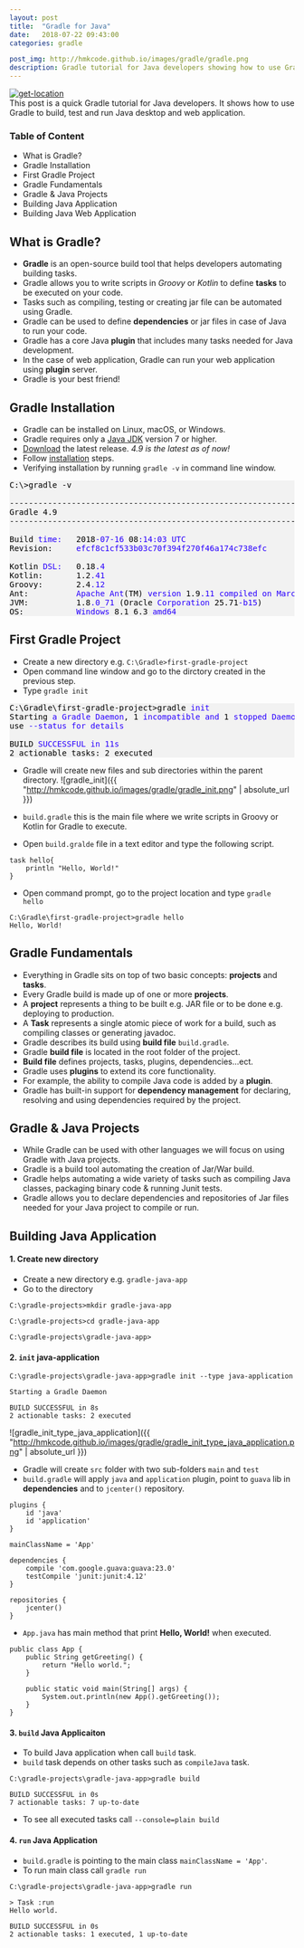 ```yaml
---
layout: post
title:  "Gradle for Java"
date:   2018-07-22 09:43:00
categories: gradle

post_img: http://hmkcode.github.io/images/gradle/gradle.png
description: Gradle tutorial for Java developers showing how to use Gradle to automate Java building tasks
---
```

<p style="text-align: justify;">
	<a href="http://hmkcode.github.io/images/gradle/gradle.png">
		<img class="size-full wp-image-315 aligncenter" src="http://hmkcode.github.io/images/gradle/gradle.png" alt="get-location" />
	</a>
	<br/>
	This post is a quick Gradle tutorial for Java developers. It shows how to use Gradle to build, test and run Java desktop and web application.
	
</p>


### Table of Content

<div class="post-table-of-content">
	<ul>
	  <li>What is Gradle?</li>
	  <li>Gradle Installation</li>
	  <li>First Gradle Project</li>
	  <li>Gradle Fundamentals</li>
	  <li>Gradle & Java Projects</li>
	  <li>Building Java Application</li>
	  <li>Building Java Web Application</li>
	</ul>
</div>

<!-- 	- Core & Custom Plugin - Repository & Dependencies -->

## What is Gradle?

- **Gradle** is an open-source build tool that helps developers automating building tasks.
- Gradle allows you to write scripts in *Groovy* or *Kotlin* to define **tasks** to be executed on your code.
- Tasks such as compiling, testing or creating jar file can be automated using Gradle.
- Gradle can be used to define **dependencies** or jar files in case of Java to run your code.
- Gradle has a core Java **plugin** that includes many tasks needed for Java development.
- In the case of web application, Gradle can run your web application using **plugin** server.
- Gradle is your best friend!

 
## Gradle Installation

- Gradle can be installed on Linux, macOS, or Windows.
- Gradle requires only a [Java JDK](http://www.oracle.com/technetwork/java/javase/downloads/index.html) version 7 or higher.
- [Download](https://gradle.org/releases) the latest release. _4.9 is the latest as of now!_
- Follow [installation](https://docs.gradle.org/current/userguide/installation.html#_installing_manually) steps. 
- Verifying installation by running `gradle -v` in command line window.

<pre style='color:#000000;background:#f2f2f2;'>C:\>gradle -v

------------------------------------------------------------
Gradle 4.9
------------------------------------------------------------

Build <span style='color:#2a00ff; '>time:</span>   2018<span style='color:#2a00ff; '>-07-16</span> 08<span style='color:#2a00ff; '>:14:03</span> <span style='color:#2a00ff; '>UTC</span>
Revision:     <span style='color:#2a00ff; '>efcf8c1cf533b03c70f394f270f46a174c738efc</span>

Kotlin <span style='color:#2a00ff; '>DSL:</span>   0.18<span style='color:#2a00ff; '>.4</span>
Kotlin:       1.2<span style='color:#2a00ff; '>.41</span>
Groovy:       2.4<span style='color:#2a00ff; '>.12</span>
Ant:          <span style='color:#2a00ff; '>Apache</span> <span style='color:#2a00ff; '>Ant</span>(TM) <span style='color:#2a00ff; '>version</span> 1.9<span style='color:#2a00ff; '>.11</span> <span style='color:#2a00ff; '>compiled</span> <span style='color:#2a00ff; '>on</span> <span style='color:#2a00ff; '>March</span> 23 2018
JVM:          1.8<span style='color:#2a00ff; '>.0_71</span> (Oracle <span style='color:#2a00ff; '>Corporation</span> 25.71<span style='color:#2a00ff; '>-b15</span>)
OS:           <span style='color:#2a00ff; '>Windows</span> 8.1 6.3 <span style='color:#2a00ff; '>amd64</span>
</pre>

## First Gradle Project

- Create a new directory e.g. `C:\Gradle>first-gradle-project`
- Open command line window and go to the dirctory created in the previous step.
- Type `gradle init`

<pre style='color:#000000;background:#f2f2f2;'>C:\Gradle\first-gradle-project>gradle <span style='color:#2a00ff; '>init</span>
Starting <span style='color:#2a00ff; '>a</span> <span style='color:#2a00ff; '>Gradle</span> <span style='color:#2a00ff; '>Daemon</span>, 1 <span style='color:#2a00ff; '>incompatible</span> <span style='color:#2a00ff; '>and</span> 1 <span style='color:#2a00ff; '>stopped</span> <span style='color:#2a00ff; '>Daemons</span> <span style='color:#2a00ff; '>could</span> <span style='color:#2a00ff; '>not</span> <span style='color:#2a00ff; '>be</span> <span style='color:#2a00ff; '>reused</span>, 
use <span style='color:#2a00ff; '>--status</span> <span style='color:#2a00ff; '>for</span> <span style='color:#2a00ff; '>details</span>

BUILD <span style='color:#2a00ff; '>SUCCESSFUL</span> <span style='color:#2a00ff; '>in</span> <span style='color:#2a00ff; '>11s</span>
2 actionable tasks: 2 executed
</pre>

- Gradle will create new files and sub directories within the parent directory. 
![gradle_init]({{ "http://hmkcode.github.io/images/gradle/gradle_init.png" | absolute_url }})

- `build.gradle` this is the main file where we write scripts in Groovy or Kotlin for Gradle to execute.  
- Open `build.gralde` file in a text editor and type the following script.

```
task hello{
	println "Hello, World!"
}
```

- Open command prompt, go to the project location and type `gradle hello` 

```
C:\Gradle\first-gradle-project>gradle hello
Hello, World!
```

## Gradle Fundamentals

- Everything in Gradle sits on top of two basic concepts: **projects** and **tasks**.
- Every Gradle build is made up of one or more **projects**.
- A **project** represents a thing to be built e.g. JAR file or to be done e.g. deploying to production.
- A **Task** represents a single atomic piece of work for a build, such as compiling classes or generating javadoc.
- Gradle  describes its build using **build file** `build.gradle`.
- Gradle **build file** is located in the root folder of the project. 
- **Build file** defines projects, tasks, plugins, dependencies...ect.
- Gradle uses **plugins** to extend its core functionality.
- For example, the ability to compile Java code is added by a **plugin**.
- Gradle has built-in support for **dependency management** for declaring, resolving and using dependencies required by the project.


## Gradle & Java Projects

- While Gradle can be used with other languages we will focus on using Gradle with Java projects.
- Gradle is a build tool automating the creation of Jar/War build.
- Gradle helps automating a wide variety of tasks such as compiling Java classes, packaging binary code & running Junit tests.
- Gradle allows you to declare dependencies and repositories of Jar files needed for your Java project to compile or run.


## Building Java Application

#### 1. Create new directory

- Create a new directory e.g. `gradle-java-app`
- Go to the directory

```
C:\gradle-projects>mkdir gradle-java-app

C:\gradle-projects>cd gradle-java-app

C:\gradle-projects\gradle-java-app>
```

#### 2. `init` java-application

```
C:\gradle-projects\gradle-java-app>gradle init --type java-application

Starting a Gradle Daemon

BUILD SUCCESSFUL in 8s
2 actionable tasks: 2 executed
```

![gradle_init_type_java_application]({{ "http://hmkcode.github.io/images/gradle/gradle_init_type_java_application.png" | absolute_url }})


- Gradle will create `src` folder with two sub-folders `main` and `test`
- `build.gradle` will apply `java` and `application` plugin, point to `guava` lib in **dependencies** and to `jcenter()` repository.

```
plugins {
    id 'java'
    id 'application'
}

mainClassName = 'App'

dependencies {
    compile 'com.google.guava:guava:23.0'
    testCompile 'junit:junit:4.12'
}

repositories {
    jcenter()
}
```

- `App.java` has main method that print **Hello, World!** when executed.

```
public class App {
    public String getGreeting() {
        return "Hello world.";
    }

    public static void main(String[] args) {
        System.out.println(new App().getGreeting());
    }
}
```

#### 3. `build` Java Applicaiton

- To build Java application when call `build` task.
- `build` task depends on other tasks such as `compileJava` task.

```
C:\gradle-projects\gradle-java-app>gradle build

BUILD SUCCESSFUL in 0s
7 actionable tasks: 7 up-to-date
```

- To see all executed tasks call `--console=plain build`

#### 4. `run` Java Application

- `build.gradle` is pointing to the main class `mainClassName = 'App'`.
- To run main class call `gradle run`

```
C:\gradle-projects\gradle-java-app>gradle run

> Task :run
Hello world.

BUILD SUCCESSFUL in 0s
2 actionable tasks: 1 executed, 1 up-to-date
```
